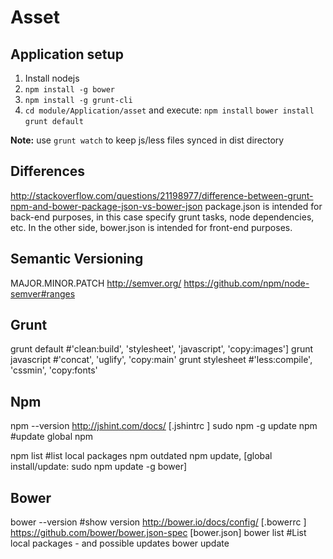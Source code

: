 Asset
=======================

Application setup
----------------------

1. Install nodejs
2. `npm install -g bower`
3. `npm install -g grunt-cli`
4. `cd module/Application/asset` and execute:
    `npm install`
    `bower install`
    `grunt default`

**Note:** use `grunt watch` to keep js/less files synced in dist directory

Differences
-------------
http://stackoverflow.com/questions/21198977/difference-between-grunt-npm-and-bower-package-json-vs-bower-json 
package.json is intended for back-end purposes, in this case specify grunt tasks, node dependencies, etc. 
In the other side, bower.json is intended for front-end purposes.

Semantic Versioning
----
MAJOR.MINOR.PATCH
http://semver.org/
https://github.com/npm/node-semver#ranges

Grunt
-----------
grunt default #'clean:build', 'stylesheet', 'javascript', 'copy:images']
grunt javascript #'concat', 'uglify', 'copy:main'
grunt stylesheet #'less:compile', 'cssmin', 'copy:fonts'


Npm
------------
npm --version
http://jshint.com/docs/ [.jshintrc ]
sudo npm -g update npm #update global npm

npm list #list local packages
npm outdated
npm update, [global install/update: sudo npm update -g bower]

Bower
------------
bower --version #show version
http://bower.io/docs/config/   [.bowerrc ]
https://github.com/bower/bower.json-spec [bower.json]
bower list #List local packages - and possible updates 
bower update